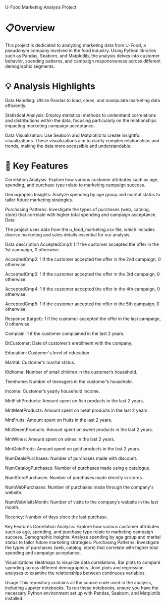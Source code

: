 U-Food Marketing Analysis Project
# 📋Overview 
This project is dedicated to analyzing marketing data from U-Food, a pseudonym company involved in the food industry. Using Python libraries such as Pandas, Seaborn, and Matplotlib, the analysis delves into customer behavior, spending patterns, and campaign responsiveness across different demographic segments.
# 💡 Analysis Highlights 

Data Handling: Utilize Pandas to load, clean, and manipulate marketing data efficiently.

Statistical Analysis: Employ statistical methods to understand correlations and distributions within the data, focusing particularly on the relationships impacting marketing campaign acceptance.

Data Visualization: Use Seaborn and Matplotlib to create insightful visualizations. These visualizations aim to clarify complex relationships and trends, making the data more accessible and understandable.

# 🎯 Key Features
Correlation Analysis: Explore how various customer attributes such as age, spending, and purchase type relate to marketing campaign success.

Demographic Insights: Analyze spending by age group and marital status to tailor future marketing strategies.

Purchasing Patterns: Investigate the types of purchases (web, catalog, store) that correlate with higher total spending and campaign acceptance.
Data

The project uses data from the u_food_marketing.csv file, which includes diverse marketing and sales details essential for our analysis.

Data description 
AcceptedCmp1: 1 if the customer accepted the offer in the 1st campaign, 0 otherwise.

AcceptedCmp2: 1 if the customer accepted the offer in the 2nd campaign, 0 otherwise.

AcceptedCmp3: 1 if the customer accepted the offer in the 3rd campaign, 0 otherwise.

AcceptedCmp4: 1 if the customer accepted the offer in the 4th campaign, 0 otherwise.

AcceptedCmp5: 1 if the customer accepted the offer in the 5th campaign, 0 otherwise.

Response (target): 1 if the customer accepted the offer in the last campaign, 0 otherwise.

Complain: 1 if the customer complained in the last 2 years.

DtCustomer: Date of customer’s enrollment with the company.

Education: Customer's level of education.

Marital: Customer's marital status.

Kidhome: Number of small children in the customer’s household.

Teenhome: Number of teenagers in the customer’s household.

Income: Customer’s yearly household income.

MntFishProducts: Amount spent on fish products in the last 2 years.

MntMeatProducts: Amount spent on meat products in the last 2 years.

MntFruits: Amount spent on fruits in the last 2 years.

MntSweetProducts: Amount spent on sweet products in the last 2 years.

MntWines: Amount spent on wines in the last 2 years.

MntGoldProds: Amount spent on gold products in the last 2 years.

NumDealsPurchases: Number of purchases made with discount.

NumCatalogPurchases: Number of purchases made using a catalogue.

NumStorePurchases: Number of purchases made directly in stores.

NumWebPurchases: Number of purchases made through the company's website.

NumWebVisitsMonth: Number of visits to the company’s website in the last month.

Recency: Number of days since the last purchase.


Key Features
Correlation Analysis: Explore how various customer attributes such as age, spending, and purchase type relate to marketing campaign success.
Demographic Insights: Analyze spending by age group and marital status to tailor future marketing strategies.
Purchasing Patterns: Investigate the types of purchases (web, catalog, store) that correlate with higher total spending and campaign acceptance.

Visualizations
Heatmaps to visualize data correlations.
Bar plots to compare spending across different demographics.
Joint plots and regression analyses to examine the relationships between continuous variables.

Usage
This repository contains all the source code used in the analysis, including Jupyter notebooks. To run these notebooks, ensure you have the necessary Python environment set up with Pandas, Seaborn, and Matplotlib installed.

